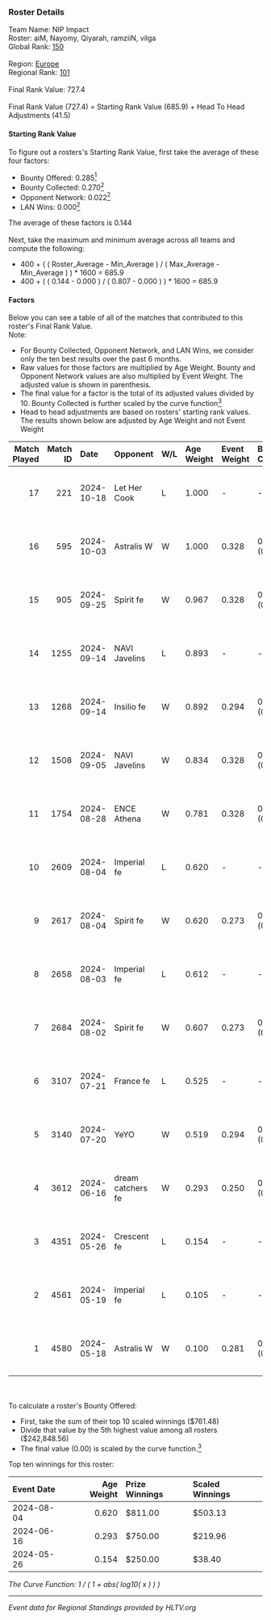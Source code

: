 ### Roster Details<br />
Team Name: NIP Impact<br />
Roster: aiM, Nayomy, Qiyarah, ramziiN, vilga<br />
Global Rank: [150](../../standings_global_2024_10_30.md)<br />
<br />
Region: [Europe]( ../../standings_europe_2024_10_30.md)<br />
Regional Rank: [101]( ../../standings_europe_2024_10_30.md)<br />
<br />
Final Rank Value:  727.4<br />
<br />
Final Rank Value (727.4) = Starting Rank Value (685.9) + Head To Head Adjustments (41.5)<br />

#### Starting Rank Value<br />
To figure out a rosters's Starting Rank Value, first take the average of these four factors:<br />
- Bounty Offered: 0.285[<sup>1</sup>](#table2)
- Bounty Collected: 0.270[<sup>2</sup>](#table1)
- Opponent Network: 0.022[<sup>2</sup>](#table1)
- LAN Wins: 0.000[<sup>2</sup>](#table1)

The average of these factors is 0.144<br />
<br />
Next, take the maximum and minimum average across all teams and compute the following:<br />
- 400 + ( ( Roster_Average - Min_Average ) / ( Max_Average - Min_Average ) ) * 1600 = 685.9
- 400 + ( ( 0.144 - 0.000 ) / ( 0.807 - 0.000 ) ) * 1600 = 685.9


#### Factors<br />
Below you can see a table of all of the matches that contributed to this roster's Final Rank Value.<br />
Note:<br />

- For Bounty Collected, Opponent Network, and LAN Wins, we consider only the ten best results over the past 6 months.
- Raw values for those factors are multiplied by Age Weight. Bounty and Opponent Network values are also multiplied by Event Weight. The adjusted value is shown in parenthesis.
- The final value for a factor is the total of its adjusted values divided by 10. Bounty Collected is further scaled by the curve function[<sup>3</sup>](#curveFunction)
- Head to head adjustments are based on rosters' starting rank values. The results shown below are adjusted by Age Weight and not Event Weight
<span id="table1"></span><br />


| Match Played | Match ID | Date       | Opponent          | W/L | Age Weight | Event Weight | Bounty Collected | Opponent Network | LAN Wins  | H2H Adj. | Roster                                 |
| -: | -: | :- | :- | :- | :- | :- | :- | :- | :- | -: | :- |
|           17 |      221 | 2024-10-18 | Let Her Cook      | L   | 1.000      | -            | -                | -                | -         |   -15.14 | aiM, Nayomy, Qiyarah, ramziiN, vilga   |
|           16 |      595 | 2024-10-03 | Astralis W        | W   | 1.000      | 0.328        | 0.005 (0.002)    | 0.062 (0.020)    | 0 (0.000) |    12.91 | aiM, Nayomy, Qiyarah, ramziiN, vilga   |
|           15 |      905 | 2024-09-25 | Spirit fe         | W   | 0.967      | 0.328        | 0.014 (0.005)    | 0.166 (0.053)    | 0 (0.000) |    13.41 | aiM, Nayomy, Qiyarah, ramziiN, vilga   |
|           14 |     1255 | 2024-09-14 | NAVI Javelins     | L   | 0.893      | -            | -                | -                | -         |   -12.28 | aiM, Nayomy, Qiyarah, ramziiN, vilga   |
|           13 |     1268 | 2024-09-14 | Insilio fe        | W   | 0.892      | 0.294        | 0.006 (0.002)    | 0.033 (0.009)    | 0 (0.000) |    12.12 | aiM, Nayomy, Qiyarah, ramziiN, vilga   |
|           12 |     1508 | 2024-09-05 | NAVI Javelins     | W   | 0.834      | 0.328        | 0.018 (0.005)    | 0.207 (0.057)    | 0 (0.000) |    15.09 | aiM, Nayomy, Qiyarah, ramziiN, vilga   |
|           11 |     1754 | 2024-08-28 | ENCE Athena       | W   | 0.781      | 0.328        | 0.004 (0.001)    | 0.023 (0.006)    | 0 (0.000) |     9.80 | aiM, Nayomy, Qiyarah, ramziiN, vilga   |
|           10 |     2609 | 2024-08-04 | Imperial fe       | L   | 0.620      | -            | -                | -                | -         |    -6.06 | aiM, Nayomy, Qiyarah, ramziiN, vilga   |
|            9 |     2617 | 2024-08-04 | Spirit fe         | W   | 0.620      | 0.273        | 0.014 (0.002)    | 0.166 (0.028)    | 0 (0.000) |     9.87 | aiM, Nayomy, Qiyarah, ramziiN, vilga   |
|            8 |     2658 | 2024-08-03 | Imperial fe       | L   | 0.612      | -            | -                | -                | -         |    -6.04 | aiM, Nayomy, Qiyarah, ramziiN, vilga   |
|            7 |     2684 | 2024-08-02 | Spirit fe         | W   | 0.607      | 0.273        | 0.014 (0.002)    | 0.166 (0.027)    | 0 (0.000) |     9.79 | aiM, Nayomy, Qiyarah, ramziiN, vilga   |
|            6 |     3107 | 2024-07-21 | France fe         | L   | 0.525      | -            | -                | -                | -         |    -9.28 | aiM, Nayomy, Qiyarah, ramziiN, vilga   |
|            5 |     3140 | 2024-07-20 | YeYO              | W   | 0.519      | 0.294        | 0.000 (0.000)    | 0.000 (0.000)    | 0 (0.000) |     4.35 | aiM, Nayomy, Qiyarah, ramziiN, vilga   |
|            4 |     3612 | 2024-06-16 | dream catchers fe | W   | 0.293      | 0.250        | 0.011 (0.001)    | 0.218 (0.016)    | 0 (0.000) |     5.04 | aiM, Nayomy, Qiyarah, ramziiN, vilga   |
|            3 |     4351 | 2024-05-26 | Crescent fe       | L   | 0.154      | -            | -                | -                | -         |    -2.52 | Nayomy, Qiyarah, ramziiN, spike, vilga |
|            2 |     4561 | 2024-05-19 | Imperial fe       | L   | 0.105      | -            | -                | -                | -         |    -1.08 | aiM, Nayomy, Qiyarah, ramziiN, vilga   |
|            1 |     4580 | 2024-05-18 | Astralis W        | W   | 0.100      | 0.281        | 0.005 (0.000)    | 0.062 (0.002)    | 0 (0.000) |     1.53 | aiM, Nayomy, Qiyarah, ramziiN, vilga   |

<br />
<span id="table2"></span><br />
To calculate a roster's Bounty Offered:<br />

- First, take the sum of their top 10 scaled winnings ($761.48)
- Divide that value by the 5th highest value among all rosters ($242,848.56)
- The final value (0.00) is scaled by the curve function.[<sup>3</sup>](#curveFunction)

Top ten winnings for this roster:<br />

| Event Date | Age Weight | Prize Winnings | Scaled Winnings |
| :- | -: | :- | :- |
| 2024-08-04 |      0.620 | $811.00        | $503.13         |
| 2024-06-16 |      0.293 | $750.00        | $219.96         |
| 2024-05-26 |      0.154 | $250.00        | $38.40          |


<span id="curveFunction"></span>_The Curve Function: 1 / ( 1 + abs( log10( x ) ) )_<br />

---
_Event data for Regional Standings provided by HLTV.org_<br />
